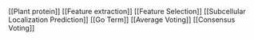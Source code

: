 [[Plant protein]]
[[Feature extraction]]
[[Feature Selection]]
[[Subcellular Localization Prediction]]
[[Go Term]]
[[Average Voting]]
[[Consensus Voting]]
